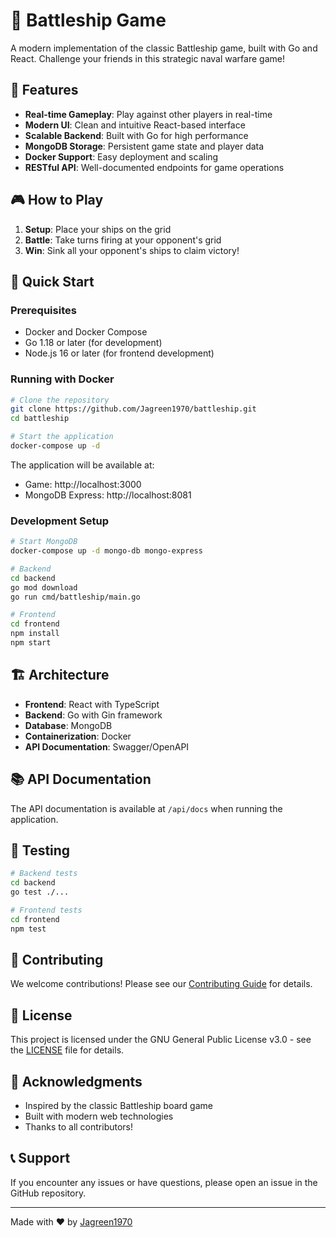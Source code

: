 # 🚢 Battleship Game

A modern implementation of the classic Battleship game, built with Go and React. Challenge your friends in this strategic naval warfare game!

## 🌟 Features

- **Real-time Gameplay**: Play against other players in real-time
- **Modern UI**: Clean and intuitive React-based interface
- **Scalable Backend**: Built with Go for high performance
- **MongoDB Storage**: Persistent game state and player data
- **Docker Support**: Easy deployment and scaling
- **RESTful API**: Well-documented endpoints for game operations

## 🎮 How to Play

1. **Setup**: Place your ships on the grid
2. **Battle**: Take turns firing at your opponent's grid
3. **Win**: Sink all your opponent's ships to claim victory!

## 🚀 Quick Start

### Prerequisites

- Docker and Docker Compose
- Go 1.18 or later (for development)
- Node.js 16 or later (for frontend development)

### Running with Docker

```bash
# Clone the repository
git clone https://github.com/Jagreen1970/battleship.git
cd battleship

# Start the application
docker-compose up -d
```

The application will be available at:
- Game: http://localhost:3000
- MongoDB Express: http://localhost:8081

### Development Setup

```bash
# Start MongoDB
docker-compose up -d mongo-db mongo-express

# Backend
cd backend
go mod download
go run cmd/battleship/main.go

# Frontend
cd frontend
npm install
npm start
```

## 🏗️ Architecture

- **Frontend**: React with TypeScript
- **Backend**: Go with Gin framework
- **Database**: MongoDB
- **Containerization**: Docker
- **API Documentation**: Swagger/OpenAPI

## 📚 API Documentation

The API documentation is available at `/api/docs` when running the application.

## 🧪 Testing

```bash
# Backend tests
cd backend
go test ./...

# Frontend tests
cd frontend
npm test
```

## 🤝 Contributing

We welcome contributions! Please see our [Contributing Guide](CONTRIBUTING.md) for details.

## 📝 License

This project is licensed under the GNU General Public License v3.0 - see the [LICENSE](LICENSE) file for details.

## 🙏 Acknowledgments

- Inspired by the classic Battleship board game
- Built with modern web technologies
- Thanks to all contributors!

## 📞 Support

If you encounter any issues or have questions, please open an issue in the GitHub repository.

---

Made with ❤️ by [Jagreen1970](https://github.com/Jagreen1970) 